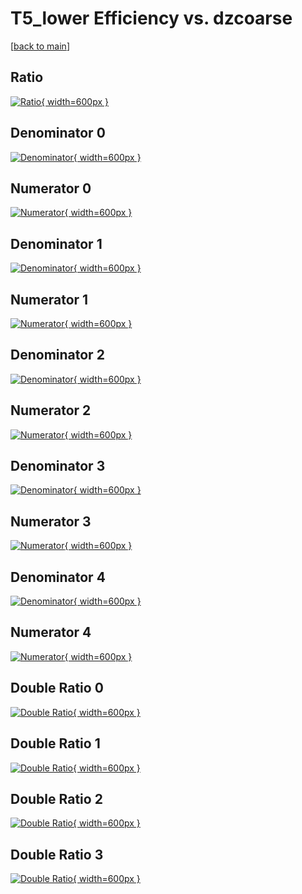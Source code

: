 # T5_lower Efficiency vs. dzcoarse

[[back to main](./)]



## Ratio

[![Ratio](../mtv/var/T5_lower_xtr_0_0_eff_dzcoarse.png){ width=600px }](../mtv/var/T5_lower_xtr_0_0_eff_dzcoarse.pdf)

## Denominator 0

[![Denominator](../mtv/den/T5_lower_xtr_0_0_eff_dzcoarse_den0.png){ width=600px }](../mtv/den/T5_lower_xtr_0_0_eff_dzcoarse_den0.pdf)

## Numerator 0

[![Numerator](../mtv/num/T5_lower_xtr_0_0_eff_dzcoarse_num0.png){ width=600px }](../mtv/num/T5_lower_xtr_0_0_eff_dzcoarse_num0.pdf)

## Denominator 1

[![Denominator](../mtv/den/T5_lower_xtr_0_0_eff_dzcoarse_den1.png){ width=600px }](../mtv/den/T5_lower_xtr_0_0_eff_dzcoarse_den1.pdf)

## Numerator 1

[![Numerator](../mtv/num/T5_lower_xtr_0_0_eff_dzcoarse_num1.png){ width=600px }](../mtv/num/T5_lower_xtr_0_0_eff_dzcoarse_num1.pdf)

## Denominator 2

[![Denominator](../mtv/den/T5_lower_xtr_0_0_eff_dzcoarse_den2.png){ width=600px }](../mtv/den/T5_lower_xtr_0_0_eff_dzcoarse_den2.pdf)

## Numerator 2

[![Numerator](../mtv/num/T5_lower_xtr_0_0_eff_dzcoarse_num2.png){ width=600px }](../mtv/num/T5_lower_xtr_0_0_eff_dzcoarse_num2.pdf)

## Denominator 3

[![Denominator](../mtv/den/T5_lower_xtr_0_0_eff_dzcoarse_den3.png){ width=600px }](../mtv/den/T5_lower_xtr_0_0_eff_dzcoarse_den3.pdf)

## Numerator 3

[![Numerator](../mtv/num/T5_lower_xtr_0_0_eff_dzcoarse_num3.png){ width=600px }](../mtv/num/T5_lower_xtr_0_0_eff_dzcoarse_num3.pdf)

## Denominator 4

[![Denominator](../mtv/den/T5_lower_xtr_0_0_eff_dzcoarse_den4.png){ width=600px }](../mtv/den/T5_lower_xtr_0_0_eff_dzcoarse_den4.pdf)

## Numerator 4

[![Numerator](../mtv/num/T5_lower_xtr_0_0_eff_dzcoarse_num4.png){ width=600px }](../mtv/num/T5_lower_xtr_0_0_eff_dzcoarse_num4.pdf)

## Double Ratio 0

[![Double Ratio](../mtv/ratio/T5_lower_xtr_0_0_eff_dzcoarse_ratio0.png){ width=600px }](../mtv/ratio/T5_lower_xtr_0_0_eff_dzcoarse_ratio0.pdf)

## Double Ratio 1

[![Double Ratio](../mtv/ratio/T5_lower_xtr_0_0_eff_dzcoarse_ratio1.png){ width=600px }](../mtv/ratio/T5_lower_xtr_0_0_eff_dzcoarse_ratio1.pdf)

## Double Ratio 2

[![Double Ratio](../mtv/ratio/T5_lower_xtr_0_0_eff_dzcoarse_ratio2.png){ width=600px }](../mtv/ratio/T5_lower_xtr_0_0_eff_dzcoarse_ratio2.pdf)

## Double Ratio 3

[![Double Ratio](../mtv/ratio/T5_lower_xtr_0_0_eff_dzcoarse_ratio3.png){ width=600px }](../mtv/ratio/T5_lower_xtr_0_0_eff_dzcoarse_ratio3.pdf)

